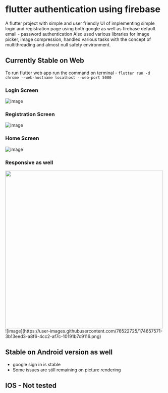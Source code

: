 # flutter authentication using firebase

A flutter project with simple and user friendly UI of implementing simple login and registration page using both google as well as firebase default email - password authentication
Also used various libraries for image picker, image compression, handled various tasks with the concept of multithreading and almost null safety environment.

## Currently Stable on Web 

To run flutter web app run the command on terminal - 
```flutter run -d chrome --web-hostname localhost --web-port 5000```
### Login Screen 
![image](https://user-images.githubusercontent.com/76522725/174657110-ef016bb7-4847-46ee-9e66-133dabb211b8.png)

### Registration Screen 
![image](https://user-images.githubusercontent.com/76522725/174657295-8a5c2273-92a4-449d-aa4c-62332a92dd22.png)

### Home Screen 
![image](https://user-images.githubusercontent.com/76522725/174657393-4eda5ef8-1443-4380-bf10-7f3c20733da8.png)


### Responsive as well
<img src="https://user-images.githubusercontent.com/76522725/174657571-3b13eed3-a8f6-4cc2-af7c-10191b7c9116.png" width="500"  />
![image](https://user-images.githubusercontent.com/76522725/174657571-3b13eed3-a8f6-4cc2-af7c-10191b7c9116.png)

## Stable on Android version as well 
- google sign in is stable 
- Some issues are still remaining on picture rendering 

## IOS - Not tested


